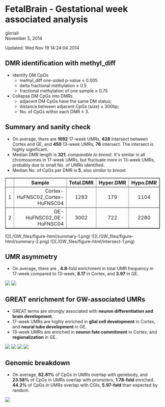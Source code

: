 # FetalBrain - Gestational week associated analysis
gloriali  
November 5, 2014  

Updated: Wed Nov 19 14:24:04 2014



## DMR identification with methyl_diff

  * Identify DM CpGs     
    + methyl_diff one-sided p-value $\le$ 0.005  
    + delta fractional methylation $\ge$ 0.5  
    + fractional methylation of one sample $\ge$ 0.75   
  * Collapse DM CpGs into DMRs     
    + adjacent DM CpGs have the same DM status;    
    + distance between adjacent CpGs (size) $\le$ 300bp;   
    + No. of CpGs within each DMR $\ge$ 3.   

## Summary and sanity check 

  * On average, there are __1692__ 17-week UMRs, __428__ intersect between Cortex and GE, and __450__ 13-week UMRs, __76__ intersect. The intersect is highly significant.       
  * Median DMR length is __321__, _comparable to breast_. It's similar in all chromosomes in 17-week UMRs, but fluctuate more in 13-week UMRs, probably due to  small No. of UMRs identified.   
  * Median No. of CpGs per DMR is __5__, also _similar to breast_.     

<!-- html table generated in R 3.1.1 by xtable 1.7-4 package -->
<!-- Wed Nov 19 14:24:18 2014 -->
<table border=1>
<tr> <th>  </th> <th> Sample </th> <th> Total.DMR </th> <th> Hyper.DMR </th> <th> Hypo.DMR </th>  </tr>
  <tr> <td align="right"> 1 </td> <td align="right"> Cortex-HuFNSC02_Cortex-HuFNSC04 </td> <td align="center"> 1283 </td> <td align="center"> 179 </td> <td align="center"> 1104 </td> </tr>
  <tr> <td align="right"> 2 </td> <td align="right"> GE-HuFNSC02_GE-HuFNSC04 </td> <td align="center"> 3002 </td> <td align="center"> 722 </td> <td align="center"> 2280 </td> </tr>
   </table>
![](./GW_files/figure-html/summary-1.png) ![](./GW_files/figure-html/summary-2.png) 
![](./GW_files/figure-html/intersect-1.png) 

## UMR asymmetry 

  * On average, there are , __4.8__-fold enrichment in total UMR frequency in 17-week compared to 13-week, __8.17__ in Cortex, and __3.97__ in GE.    

![](./GW_files/figure-html/asymmetry-1.png) ![](./GW_files/figure-html/asymmetry-2.png) 

## GREAT enrichment for GW-associated UMRs 

  * GREAT terms are strongly associated with __neuron differentiation and brain development__.     
  * 17-week UMRs are highly enriched in __glial cell development__ in Cortex, and __neural tube development__ in GE.     
  * 13-week UMRs are enriched in __neuron fate commitment__ in Cortex, and __regionalization__ in GE.    
  
![](./GW_files/figure-html/GREAT1-1.png) 
![](./GW_files/figure-html/GREAT2-1.png) 
![](./GW_files/figure-html/GREAT3-1.png) 
![](./GW_files/figure-html/GREAT4-1.png) 

## Genomic breakdown

  + On average, __62.81%__ of CpGs in UMRs overlap with genebody, and __23.58%__ of CpGs in UMRs overlap with promoters, __1.78-fold__ enriched. __44.2%__ of CpGs in UMRs overlap with CGIs, __5.97-fold__ than expected by random.        

<!-- For the entire genome, 3727169 out of 28217448 CpGs overlap with TSS +/- 1500bp promoter regions -->
<!-- For the entire genome, 2089538 out of 28217448 CpGs overlap with CGIs -->

![](./GW_files/figure-html/genomicBreak-1.png) 

